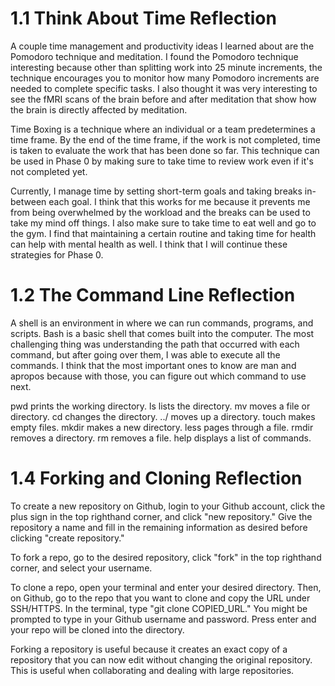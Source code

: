 # 1.1 Think About Time Reflection

A couple time management and productivity ideas I learned about are the Pomodoro technique and meditation. I found the Pomodoro technique interesting because other than splitting work into 25 minute increments, the technique encourages you to monitor how many Pomodoro increments are needed to complete specific tasks. I also thought it was very interesting to see the fMRI scans of the brain before and after meditation that show how the brain is directly affected by meditation.

Time Boxing is a technique where an individual or a team predetermines a time frame. By the end of the time frame, if the work is not completed, time is taken to evaluate the work that has been done so far. This technique can be used in Phase 0 by making sure to take time to review work even if it's not completed yet. 

Currently, I manage time by setting short-term goals and taking breaks in-between each goal. I think that this works for me because it prevents me from being overwhelmed by the workload and the breaks can be used to take my mind off things. I also make sure to take time to eat well and go to the gym. I find that maintaining a certain routine and taking time for health can help with mental health as well. I think that I will continue these strategies for Phase 0. 

# 1.2 The Command Line Reflection

A shell is an environment in where we can run commands, programs, and scripts. Bash is a basic shell that comes built into the computer. The most challenging thing was understanding the path that occurred with each command, but after going over them, I was able to execute all the commands. I think that the most important ones to know are man and apropos because with those, you can figure out which command to use next.

pwd prints the working directory. ls lists the directory. mv moves a file or directory. cd changes the directory. ../ moves up a directory. touch makes empty files. mkdir makes a new directory. less pages through a file. rmdir removes a directory. rm removes a file. help displays a list of commands.

# 1.4 Forking and Cloning Reflection

To create a new repository on Github, login to your Github account, click the plus sign in the top righthand corner, and click "new repository." Give the repository a name and fill in the remaining information as desired before clicking "create repository."

To fork a repo, go to the desired repository, click "fork" in the top righthand corner, and select your username.

To clone a repo, open your terminal and enter your desired directory. Then, on Github, go to the repo that you want to clone and copy the URL under SSH/HTTPS. In the terminal, type "git clone COPIED_URL." You might be prompted to type in your Github username and password. Press enter and your repo will be cloned into the directory.

Forking a repository is useful because it creates an exact copy of a repository that you can now edit without changing the original repository. This is useful when collaborating and dealing with large repositories. 